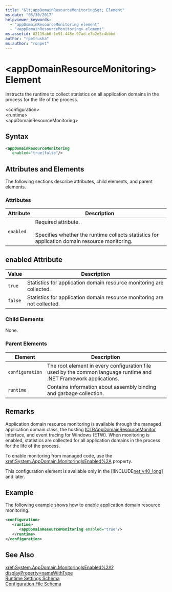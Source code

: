 ```yaml
---
title: "&lt;appDomainResourceMonitoring&gt; Element"
ms.date: "03/30/2017"
helpviewer_keywords: 
  - "appDomainResourceMonitoring element"
  - "<appDomainResourceMonitoring> element"
ms.assetid: 02119ab6-1e91-448e-97ad-e7b2e5c4bbbd
author: "rpetrusha"
ms.author: "ronpet"
---
```

# &lt;appDomainResourceMonitoring&gt; Element
Instructs the runtime to collect statistics on all application domains in the process for the life of the process.  

 \<configuration>  
\<runtime>  
\<appDomainResourceMonitoring>  

## Syntax  

```xml  
<appDomainResourceMonitoring    
   enabled="true|false"/>  
```  

## Attributes and Elements  
 The following sections describe attributes, child elements, and parent elements.  

### Attributes  


|Attribute|Description|  
|---------------|-----------------|  
|`enabled`|Required attribute.<br /><br /> Specifies whether the runtime collects statistics for application domain resource monitoring.|  

## enabled Attribute  


|Value|Description|  
|-----------|-----------------|  
|`true`|Statistics for application domain resource monitoring are collected.|  
|`false`|Statistics for application domain resource monitoring are not collected.|  

### Child Elements  
 None.  

### Parent Elements  


|Element|Description|  
|-------------|-----------------|  
|`configuration`|The root element in every configuration file used by the common language runtime and .NET Framework applications.|  
|`runtime`|Contains information about assembly binding and garbage collection.|  

## Remarks  
 Application domain resource monitoring is available through the managed application domain class, the hosting [ICLRAppDomainResourceMonitor](../../../../../docs/framework/unmanaged-api/hosting/iclrappdomainresourcemonitor-interface.md) interface, and event tracing for Windows (ETW). When monitoring is enabled, statistics are collected for all application domains in the process for the life of the process.  

 To enable monitoring from managed code, use the <xref:System.AppDomain.MonitoringIsEnabled%2A> property.  

 This configuration element is available only in the [!INCLUDE[net_v40_long](../../../../../includes/net-v40-long-md.md)] and later.  

## Example  
 The following example shows how to enable application domain resource monitoring.  

```xml  
<configuration>  
   <runtime>  
      <appDomainResourceMonitoring enabled="true"/>  
   </runtime>  
</configuration>  
```  

## See Also  
 <xref:System.AppDomain.MonitoringIsEnabled%2A?displayProperty=nameWithType>  
 [Runtime Settings Schema](../../../../../docs/framework/configure-apps/file-schema/runtime/index.md)  
 [Configuration File Schema](../../../../../docs/framework/configure-apps/file-schema/index.md)
